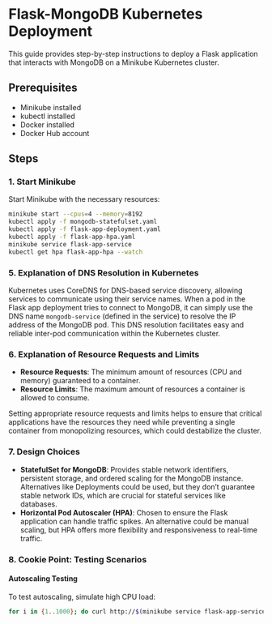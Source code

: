 # Flask-MongoDB Kubernetes Deployment

This guide provides step-by-step instructions to deploy a Flask application that interacts with MongoDB on a Minikube Kubernetes cluster.

## Prerequisites

- Minikube installed
- kubectl installed
- Docker installed
- Docker Hub account

## Steps

### 1. Start Minikube

Start Minikube with the necessary resources:

```bash
minikube start --cpus=4 --memory=8192
kubectl apply -f mongodb-statefulset.yaml
kubectl apply -f flask-app-deployment.yaml
kubectl apply -f flask-app-hpa.yaml
minikube service flask-app-service
kubectl get hpa flask-app-hpa --watch
```
### 5. **Explanation of DNS Resolution in Kubernetes**

Kubernetes uses CoreDNS for DNS-based service discovery, allowing services to communicate using their service names. When a pod in the Flask app deployment tries to connect to MongoDB, it can simply use the DNS name `mongodb-service` (defined in the service) to resolve the IP address of the MongoDB pod. This DNS resolution facilitates easy and reliable inter-pod communication within the Kubernetes cluster.

### 6. **Explanation of Resource Requests and Limits**

- **Resource Requests**: The minimum amount of resources (CPU and memory) guaranteed to a container.
- **Resource Limits**: The maximum amount of resources a container is allowed to consume.

Setting appropriate resource requests and limits helps to ensure that critical applications have the resources they need while preventing a single container from monopolizing resources, which could destabilize the cluster.

### 7. **Design Choices**

- **StatefulSet for MongoDB**: Provides stable network identifiers, persistent storage, and ordered scaling for the MongoDB instance. Alternatives like Deployments could be used, but they don’t guarantee stable network IDs, which are crucial for stateful services like databases.
- **Horizontal Pod Autoscaler (HPA)**: Chosen to ensure the Flask application can handle traffic spikes. An alternative could be manual scaling, but HPA offers more flexibility and responsiveness to real-time traffic.

### 8. **Cookie Point: Testing Scenarios**

#### **Autoscaling Testing**

To test autoscaling, simulate high CPU load:

```bash
for i in {1..1000}; do curl http://$(minikube service flask-app-service --url)/; done
```